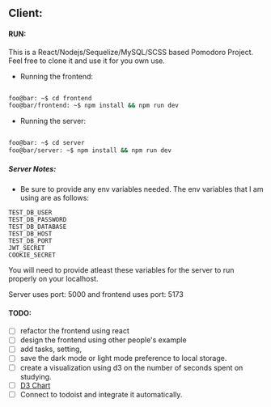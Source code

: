 ## Client:

#### RUN:

This is a React/Nodejs/Sequelize/MySQL/SCSS based Pomodoro Project. Feel free to clone it and use it for you own use.

- Running the frontend:

```bash

foo@bar: ~$ cd frontend
foo@bar/frontend: ~$ npm install && npm run dev
```

- Running the server:

```bash

foo@bar: ~$ cd server
foo@bar/server: ~$ npm install && npm run dev
```

##### Server Notes:

- Be sure to provide any env variables needed. The env variables that I am using are as follows:

```
TEST_DB_USER
TEST_DB_PASSWORD
TEST_DB_DATABASE
TEST_DB_HOST
TEST_DB_PORT
JWT_SECRET
COOKIE_SECRET
```

You will need to provide atleast these variables for the server to run properly on your localhost.

Server uses port: 5000 and frontend uses port: 5173

#### TODO:

- [ ] refactor the frontend using react
- [ ] design the frontend using other people's example
- [ ] add tasks, setting,
- [ ] save the dark mode or light mode preference to local storage.
- [ ] create a visualization using d3 on the number of seconds spent on studying.
- [ ] [D3 Chart](https://d3-graph-gallery.com/graph/connectedscatter_legend.html)
- [ ] Connect to todoist and integrate it automatically.
